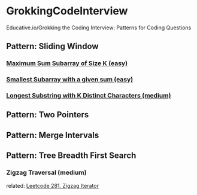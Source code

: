 # GrokkingCodeInterview
Educative.io/Grokking the Coding Interview: Patterns for Coding Questions

## Pattern: Sliding Window
### [Maximum Sum Subarray of Size K (easy)](./Patterns/Pattern-SlidingWindow/max_sub_array_of_size_k(easy).py)
### [Smallest Subarray with a given sum (easy)](./Patterns/Pattern-SlidingWindow/smallest_subarray_with_given_sum(easy).py)
### [Longest Substring with K Distinct Characters (medium)](./Patterns/Pattern-SlidingWindow/longest_substring_with_k_distinct(medium).py)



## Pattern: Two Pointers

## Pattern: Merge Intervals

## Pattern: Tree Breadth First Search
### Zigzag Traversal (medium)
  related: [Leetcode 281. Zigzag Iterator](./Leetcode/281.%20Zigzag%20Iterator.py)
  